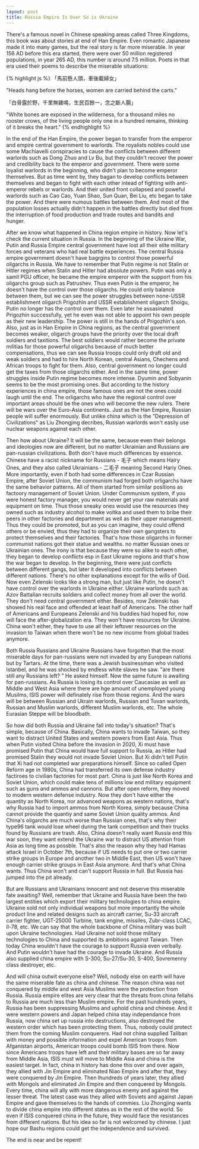 ```yaml
---
layout: post
title: Russia Empire Is Over So is Ukraine
---
```


There's a famous novel in Chinese speaking areas called Three Kingdoms, this book was about stories at end of Han Empire. Even romantic Japanese made it into many games, but the real story is far more miserable. In year 156 AD before this era started, there were over 50 million registered populations, in year 265 AD, this number is around 7.5 million. Poets in that era used their poems to describe the miserable situations:

{% highlight js %}
「馬前懸人頭，車後載婦女」

"Heads hang before the horses, women are carried behind the carts."

「白骨露於野，千里無雞鳴，生民百餘一，念之斷人腸」

"White bones are exposed in the wilderness, for a thousand miles no rooster crows, of the living people only one in a hundred remains, thinking of it breaks the heart."
{% endhighlight %}


In the end of the Han Empire, the power began to transfer from the emperor and empire central government to warlords. The royalists nobles could use some Machiavelli conspiracies to cause the conflicts between different warlords such as Dong Zhuo and Lv Bu, but they couldn't recover the power and credibility back to the emperor and government. There were some loyalist warlords in the beginning, who didn't plan to become emperor themselves. But as time went by, they bagan to develop conflicts between themselves and began to fight with each other intead of fighting with anti-emperor rebels or warlords. And their united front collapsed and poweful warlords such as Cao Cao, Yuan Shao, Sun Quan, Bei Liu, etc began to take the power. And there were numous battles between them. And most of the population losses actually didn't happen in the battles directly but died from the interruption of food production and trade routes and bandits and hunger.

After we know what happened in China region empire in history. Now let's check the current situation in Russia. In the beginning of the Ukraine War, Putin and Russia Empire central government have lost all their elite military forces and veterans who had real battle experiences. The central Russia empire government doesn't have bagrgins to control those powerful oligarchs in Russia. We have to remember that Putin regime is not Stalin or Hitler regimes when Stalin and Hitler had absolute powers. Putin was only a samll PGU officer, he became the empire emperor with the support from his oligarchs group such as Patrushev. Thus even Putin is the emperor, he doesn't have the control over those oligarchs. He could only balance between them, but we can see the power struggles between none-USSR establishment oligarch Prigozhin and USSR establishment oligarch Shoigu, Putin no longer has the control over them. Even later he assasinated Prigozhin successfully, yet he even was not able to appoint his own people as their new leadership. The power is still in the hands of Prigozhin's son. Also, just as in Han Empire in China regions, as the central government becomes weaker, oligarch groups have the priority over the local draft soldiers and taxitions. The best soldiers would rather become the private militias for those powerful oligarchs because of much better compensations, thus we can see Russia troops could only draft old and weak soldiers and had to hire North Korean, central Asians, Chechens and African troops to fight for them. Also, central government no longer could get the taxes from those oligarchs either. And in the same time, power struggles inside Putin regime becomes more intense. Dyumin and Sobyanin seems to be the most promising ones. But according to the history experiences in china empire, those famous ones are not the ones could laugh until the end. The orligarchs who have the regional control over important areas should be the ones who will become the new rulers. There will be wars over the Euro-Asia continents. Just as the Han Empire, Russian people will suffer enormously. But unlike china which is the "Depression of Civilizations" as Liu Zhongjing decribes, Russian warlords won't easily use nuclear weapons against each other.

Then how about Ukraine? It will be the same, because even their belongs and ideologies now are different, but no matter Ukrainian and Russians are pan-russian civilizations. Both don't have much differences by essence. Chinese have a racist nickname for Russians - 毛子 which means Hairy Ones, and they also called Ukrainians - 二毛子 meaning Second Hariy Ones. More importantly, even if both had some differences in Czar Russian Empire, after Soviet Union, the communism had forged both orligarchs have the same behavior patterns. All of them started from similar positions as factoory management of Soviet Union. Under Communism system, if you were honest factory manager, you would never get your raw materials and equipment on time. Thus those sneaky ones would use the resources they owned such as industry alcohol to make voltka and used them to bribe their peers in other factories and department as well as their upper management. Thus they could be promoted, but as you can imagine, they could offend others or be envied, thus they had to organize their own gangsters to protect themselves and their factories. That's how those oligarchs in former communist nations got their statue and wealths. no matter Russian ones or Ukrainian ones. The irony is that because they were so alike to each other, they began to develop conflicts esp in East Ukraine regions and that's how the war began to develop. In the beginning, there were just conflcts between different gangs, but later it developed into conflicts between different nations. There's no other explanations except for the wills of God. Now even Zelenski looks like a strong man, but just like Putin, he doesn't have control over the warlords in Ukraine either. Ukraine warlords such as Azov Battalian recruits soldiers and collect money from all over the world. They don't need central government either. Besides, now Zelenski has showed his real face and offended at least half of Americans. The other half of Americans and Europeans Zelenski and his buddies had hoped for, now will face the after-globalization era. They won't have resources for Ukraine. China won't either, they have to use all their leftover resources on the invasion to Taiwan when there won't be no new income from global trades anymore. 

Both Russia Russians and Ukraine Russians have forgotten that the most miserable days for pan-russians were not invaded by any European nations but by Tartars. At the time, there was a Jewish businessman who visited Istanbel, and he was shocked by endless white slaves he saw. "are there still any Russians left? " He asked himself. Now the same future is awaiting for pan-russians. As Russia is losing its control over Caucasiae as well as Middle and West Asia where there are hge amount of unemployed young Musilms, ISIS power will definately rise from those regions. And the wars will be between Russian and Ukrain warlords, Russian and Tuvan warlords, Russian and Muslim warlords, different Muslim warlords, etc. The whole Eurasian Steppe will be bloodbath. 

So how did both Russia and Ukraine fall into today's situation? That's simple, because of China. Basically, China wants to invade Taiwan, so they want to distract United States and western powers from East Asia. Thus when Putin visited China before the invasion in 2020, Xi must have promised Putin that China would have full support to Russia, as Hitler had promised Stalin they would not invade Soviet Union. But Xi didn't tell Putin that Xi had not completed war preparations himself. Since so called Open Reform age in 1980s, China had transferred its own defense industry factiroes to civilian factories for most part. China is just like North Korea and Soviet Union, which could make tens of millions low end military equipment such as guns and ammos and cannons. But after open reform, they moved to modern western defense industry. Now they don't have either the quantity as North Korea, nor advanced weapons as western nations, that's why Russia had to import ammos from North Korea, simply because China cannot provide the quantiy and same Soviet Union quality ammos. And China's oligarchs are much worse than Russian ones, that's why their type96 tank would lose wheel during the tank competition and their trucks found by Russians are trash. Also, China doesn't really want Russia end this war soon, they want extend the Ukraine war to distract US attention from Asia as long time as possble. That's also the reason why they had Hamas attack Israel in October 7th, because if US needs to put one or two carrier strike groups in Europe and another two in Middle East, then US won't have enough carrier strike groups in East Asia anymore. And that's what China wants. Thus China won't and can't support Russia in full. But Russia has jumped into the pit already.

But are Russians and Ukrainians innocent and not deserve this miserable fate awaiting? Well, remember that Ukraine and Russia have been the two largest entities which export their military technologies to china empire. Ukraine sold not only individual weapons but more importantly the whole product line and related designs such as aircraft carrier, Su-33 aircraft carrier fighter, UGT-25000 Turbine, tank engine, missiles, Zubr-class LCAC, Il-78, etc. We can say that the whole backbone of China military was built upon Ukraine technologies. Had Ukraine not sold those military technologies to China and supported its ambitions against Taiwan. Then today China wouldn't have the courage to support Russia even verbally. And Putin wouldn't have had the courage to invade Ukraine. And Russia also supplied china empire with S-300, Su-27/Su-30, S-400, Sovremenny class destroyer, etc.  

And will china outwit everyone else? Well, nobody else on earth will have the same miserable fate as china and chinese. The reason china was not conquered by middle and west Asia Muslims were the protection from Russia. Russia empire elites are very clear that the threats from china fellahs to Russia are much less than Muslim empire. For the past hundreds years, Russia has been suppressing Muslims and uphold china and chinese. And it were western powers and Japan helped china stay independance from Russia, now china set up russia into destructions, also destroyed the western order which has been protecting them. Thus, nobody could protect them from the coming Muslim conquerers. Had not china supplied Taliban with money and possible information and expel American troops from Afganistan airports, American troops could bomb ISIS from there. Now since Americans troops have left and their military bases are so far away from Middle Asia, ISIS must will move to Middle Asia and china is the easiest target. In fact, china in history has done this over and over again, they allied with Jin Empire and eliminated Niao Empire and after that, they were conquered by Jin Empire. Then lhundreds of years later, they allied with Mongols and eliminated Jin Empire and then conquered by Mongols. Every time, china will ally with more dangerous enemy and against the lesser threat. The latest case was they allied with Soviets and against Japan Empire and gave themselves to the hands of commies. Liu Zhongjing wants to divide china empire into different states as in the rest of the world. So even if ISIS conquered china in the future, they would face the resistances from different nations. But his idea so far is not welcomed by chinese. I just hope our Bashu regions could get the independence and survived.

The end is near and be repent!